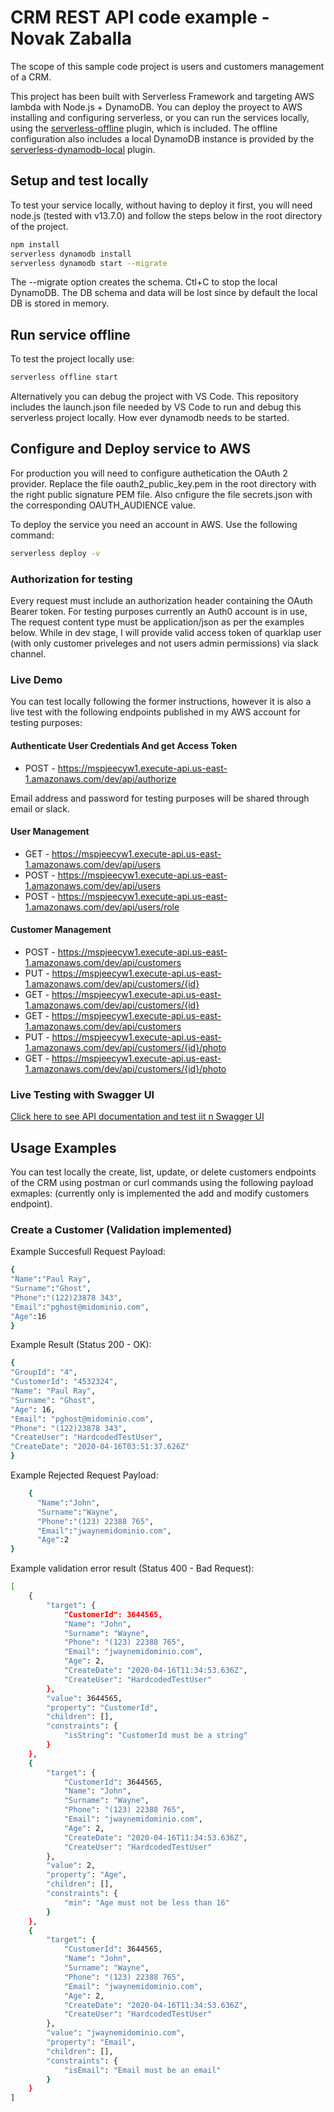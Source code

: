 <!--
authorLink: 'https://github.com/novakzaballa'
authorName: 'Novak Zaballa'
Date: 'Apr 16 2020'
-->

# CRM REST API code example - Novak Zaballa

The scope of this sample code project is users and customers management of a CRM.

This project has been built with Serverless Framework and targeting AWS lambda with Node.js + DynamoDB. You can deploy the proyect to AWS installing and configuring serverless, or you can run the services locally, using the [serverless-offline](https://github.com/dherault/serverless-offline) plugin, which is included. The offline configuration also includes a local DynamoDB instance is provided by the [serverless-dynamodb-local](https://github.com/99xt/serverless-dynamodb-local) plugin.

## Setup and test locally

To test your service locally, without having to deploy it first, you will need node.js (tested with v13.7.0) and follow the steps below in the root directory of the project.

```bash
npm install
serverless dynamodb install
serverless dynamodb start --migrate
```

The --migrate option creates the schema. Ctl+C to stop the local DynamoDB. The DB schema and data will be lost since by default the local DB is stored in memory.

## Run service offline

To test the project locally use:

```bash
serverless offline start
```

Alternatively you can debug the project with VS Code. This repository includes the launch.json file needed by VS Code to run and debug this serverless project locally. How ever dynamodb needs to be started.

## Configure and Deploy service to AWS

For production you will need to configure authetication the OAuth 2 provider. Replace the file oauth2_public_key.pem in the root directory with the right public signature PEM file. Also cnfigure the file secrets.json with the corresponding OAUTH_AUDIENCE value.

To deploy the service you need an account in AWS. Use the following command:

```bash
serverless deploy -v
```  

### Authorization for testing

Every request must include an authorization header containing the OAuth Bearer token. For testing purposes currently an Auth0 account is in use,  The request content type must be application/json as per the examples below. While in dev stage, I will provide valid access token of quarklap user (with only customer priveleges and not users admin permissions) via slack channel.

### Live Demo

You can test locally following the former instructions, however it is also a live test with the following endpoints published in my AWS account for testing purposes:

#### Authenticate User Credentials And get Access Token

- POST - <https://mspjeecyw1.execute-api.us-east-1.amazonaws.com/dev/api/authorize>

Email address and password for testing purposes will be shared through email or slack.

#### User Management

- GET - <https://mspjeecyw1.execute-api.us-east-1.amazonaws.com/dev/api/users>
- POST - <https://mspjeecyw1.execute-api.us-east-1.amazonaws.com/dev/api/users>
- POST - <https://mspjeecyw1.execute-api.us-east-1.amazonaws.com/dev/api/users/role>

#### Customer Management

- POST - <https://mspjeecyw1.execute-api.us-east-1.amazonaws.com/dev/api/customers>
- PUT - <https://mspjeecyw1.execute-api.us-east-1.amazonaws.com/dev/api/customers/{id}>
- GET - <https://mspjeecyw1.execute-api.us-east-1.amazonaws.com/dev/api/customers/{id}>
- GET - <https://mspjeecyw1.execute-api.us-east-1.amazonaws.com/dev/api/customers>
- PUT - <https://mspjeecyw1.execute-api.us-east-1.amazonaws.com/dev/api/customers/{id}/photo>
- GET - <https://mspjeecyw1.execute-api.us-east-1.amazonaws.com/dev/api/customers/{id}/photo>

### Live Testing with Swagger UI

[Click here to see API documentation and test iit n Swagger UI](https://app.swaggerhub.com/apis-docs/novakzaballa/crm-api_v_1_0_0/1.0)

## Usage Examples

You can test locally the create, list, update, or delete customers endpoints of the CRM using postman or curl commands using the following payload exmaples: (currently only is implemented the add and modify customers endpoint).

<!--
```bash
curl -X POST -H "Content-Type:application/json" http://localhost:3000/todos --data '{ "text": "Learn Serverless" }'

-->

### Create a Customer (Validation implemented)

Example Succesfull Request Payload:

```bash
{
"Name":"Paul Ray",
"Surname":"Ghost",
"Phone":"(122)23878 343",
"Email":"pghost@midominio.com",
"Age":16
}
```

Example Result (Status 200 - OK):

```bash
{
"GroupId": "4",
"CustomerId": "4532324",
"Name": "Paul Ray",
"Surname": "Ghost",
"Age": 16,
"Email": "pghost@midominio.com",
"Phone": "(122)23878 343",
"CreateUser": "HardcodedTestUser",
"CreateDate": "2020-04-16T03:51:37.626Z"
}
```  

Example Rejected Request Payload:

```bash
    {
      "Name":"John",
      "Surname":"Wayne",
      "Phone":"(123) 22388 765",
      "Email":"jwaynemidominio.com",
      "Age":2
}
```  

Example validation error result (Status 400 - Bad Request):

```bash
[
    {
        "target": {
            "CustomerId": 3644565,
            "Name": "John",
            "Surname": "Wayne",
            "Phone": "(123) 22388 765",
            "Email": "jwaynemidominio.com",
            "Age": 2,
            "CreateDate": "2020-04-16T11:34:53.636Z",
            "CreateUser": "HardcodedTestUser"
        },
        "value": 3644565,
        "property": "CustomerId",
        "children": [],
        "constraints": {
            "isString": "CustomerId must be a string"
        }
    },
    {
        "target": {
            "CustomerId": 3644565,
            "Name": "John",
            "Surname": "Wayne",
            "Phone": "(123) 22388 765",
            "Email": "jwaynemidominio.com",
            "Age": 2,
            "CreateDate": "2020-04-16T11:34:53.636Z",
            "CreateUser": "HardcodedTestUser"
        },
        "value": 2,
        "property": "Age",
        "children": [],
        "constraints": {
            "min": "Age must not be less than 16"
        }
    },
    {
        "target": {
            "CustomerId": 3644565,
            "Name": "John",
            "Surname": "Wayne",
            "Phone": "(123) 22388 765",
            "Email": "jwaynemidominio.com",
            "Age": 2,
            "CreateDate": "2020-04-16T11:34:53.636Z",
            "CreateUser": "HardcodedTestUser"
        },
        "value": "jwaynemidominio.com",
        "property": "Email",
        "children": [],
        "constraints": {
            "isEmail": "Email must be an email"
        }
    }
]
```
